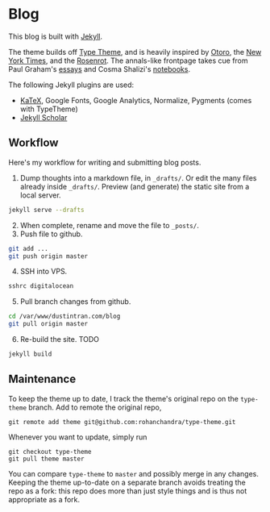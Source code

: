 # Blog

This blog is built with [Jekyll](https://jekyllrb.com/).

The theme builds off
[Type Theme](https://rohanchandra.github.io/project/type/), and is
heavily inspired by [Otoro](http://blog.otoro.net/), the [New York
Times](http://www.nytimes.com/), and the
[Rosenrot](http://the-rosenrot.com/). The annals-like frontpage takes
cue from Paul Graham's [essays](http://paulgraham.com/articles.html)
and Cosma Shalizi's [notebooks](http://bactra.org/notebooks/).

The following Jekyll plugins are used:

+ [KaTeX](https://khan.github.io/KaTeX/), Google Fonts, Google Analytics, Normalize, Pygments (comes with TypeTheme)
+ [Jekyll Scholar](https://github.com/inukshuk/jekyll-scholar)

## Workflow

Here's my workflow for writing and submitting blog posts.

1. Dump thoughts into a markdown file, in `_drafts/`. Or edit the many
   files already inside `_drafts/`. Preview (and generate) the static
   site from a local server.

  ```bash
  jekyll serve --drafts
  ```
2. When complete, rename and move the file to `_posts/`.
3. Push file to github.

  ```bash
  git add ...
  git push origin master
  ```
4. SSH into VPS.

  ```bash
  sshrc digitalocean
  ```
5. Pull branch changes from github.

  ```bash
  cd /var/www/dustintran.com/blog
  git pull origin master
  ```
6. Re-build the site. TODO

  ```bash
  jekyll build
  ```

## Maintenance

To keep the theme up to date, I track the theme's original repo on
the `type-theme` branch. Add to remote the original repo,
```
git remote add theme git@github.com:rohanchandra/type-theme.git
```
Whenever you want to update, simply run
```
git checkout type-theme
git pull theme master
```
You can compare `type-theme` to `master` and possibly merge in any
changes. Keeping the theme up-to-date on a separate branch avoids
treating the repo as a fork: this repo does more than just style
things and is thus not appropriate as a fork.
